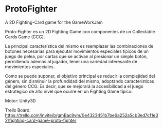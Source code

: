 # ProtoFighter
A 2D Fighting-Card game for the GameWorkJam

Proto-Fighter es un 2D Fighting Game con componentes de un Collectable Cards Game (CCG).

La principal característica del mismo es reemplazar las combinaciones de botones necesarias para ejecutar movimientos especiales 
típicos de un juego de pelea, por cartas que se activan al presionar un simple botón, permitiendo además al jugador, tener una 
variedad interesante de movimientos especiales.

Como se puede suponer, el objetivo principal es reducir la complejidad del género, sin disminuir la profundidad del mismo, adoptando 
características del género CCG. Es decir, que se mejorará la accesibilidad a el juego estratégico de alto nivel que ocurre en un 
Fighting Game típico.

Motor: Unity3D

Trello Board: https://trello.com/invite/b/gmBac8ym/0e4323451b7be6a252a5cb3ed7c11e32/fighting-card-game-proto-fighter
